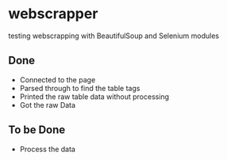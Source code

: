 webscrapper
===========
testing webscrapping with BeautifulSoup and Selenium modules

## Done
 * Connected to the page
 * Parsed through to find the table tags
 * Printed the raw table data without processing 
 * Got the raw Data
 
## To be Done
 * Process the data
